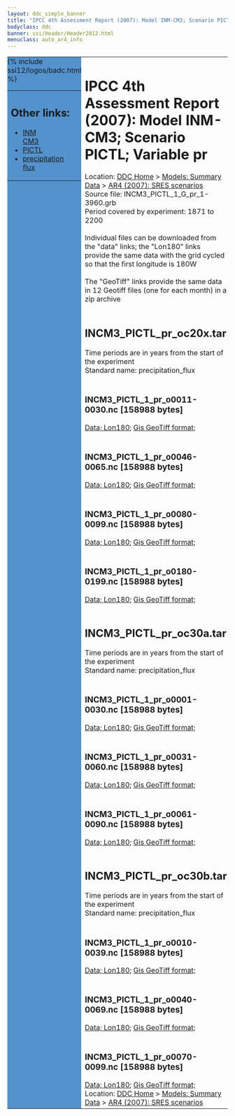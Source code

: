 ```yaml
---
layout: ddc_simple_banner
title: "IPCC 4th Assessment Report (2007): Model INM-CM3; Scenario PICTL; Variable pr"
bodyclass: ddc
banner: ssi/header/Header2012.html
menuclass: auto_ar4_info
---
```



<table width="100%" border="0" cellspacing="0" cellpadding="0" style="border-collapse: collapse;">
<tr style="margin:0;padding:0;border:0;">
<td style="margin:0;padding:0;border:0;height:1pt;width:150pt;background:#5492CD;" valign="top" >

<div id="lh-col2" class="auto_ar4_info">
<table class="menumain" bgcolor="#5492CD" cellspacing="0" width="100%" border="0">
<tr><td>
<h2> Other links:</h2>
<ul>
<li><a href="/auto/ar4/model-INM-CM3.html">INM<br/>CM3</a></li>
<li><a href="/auto/ar4/scenario-PICTL.html">PICTL</a></li>
<li><a href="/auto/ar4/var-precipitation_flux.html">precipitation flux</a></li>
</ul>
</td></tr>
{% include ssi12/logos/badc.html %}
</table>
</div>
</td>
<td><h1>IPCC 4th Assessment Report (2007): Model INM-CM3; Scenario PICTL; Variable pr</h1>

<!-- Breadcrumb1 -->
<div id="breadcrumb1" align="left">
Location: <a href="/index.html">DDC Home</a> > <a href="/sim/gcm_clim/">Models: Summary Data</a>
> <a href="/sim/gcm_clim/SRES_AR4/index.html">AR4 (2007): SRES scenarios</a>
</div>
<!-- End of Breadcrumb1 -->Source file: INCM3_PICTL_1_G_pr_1-3960.grb
<br/>
Period covered by experiment: 1871 to 2200<br/>
<br/>Individual files can be downloaded from the "data" links; the "Lon180" links provide the same data
         with the grid cycled so that the first longitude is 180W<br/>
<br/>The "GeoTiff" links provide the same data in 12 Geotiff files (one for each month)
          in a zip archive<br/>
<br/><h2>INCM3_PICTL_pr_oc20x.tar</h2>
Time periods are in years from the start of the experiment<br/>
Standard name: precipitation_flux<br>
<br/><h3>INCM3_PICTL_1_pr_o0011-0030.nc [158988 bytes]</h3>
<a href="http://apps.ipcc-data.org/cgi-bin/downl/ar4_nc/pr/INCM3_PICTL_1_pr_o0011-0030.nc">Data; </a><a href="http://apps.ipcc-data.org/cgi-bin/downl/ar4_nc/pr/INCM3_PICTL_1_pr_o0011-0030.cyto180.nc"> Lon180</a>; <a href="/cgi-bin/downl/ar4_tif/pr/INCM3_PICTL_1_pr_o0011-0030.zip">Gis GeoTiff format; </a><br/>
<br/><h3>INCM3_PICTL_1_pr_o0046-0065.nc [158988 bytes]</h3>
<a href="http://apps.ipcc-data.org/cgi-bin/downl/ar4_nc/pr/INCM3_PICTL_1_pr_o0046-0065.nc">Data; </a><a href="http://apps.ipcc-data.org/cgi-bin/downl/ar4_nc/pr/INCM3_PICTL_1_pr_o0046-0065.cyto180.nc"> Lon180</a>; <a href="/cgi-bin/downl/ar4_tif/pr/INCM3_PICTL_1_pr_o0046-0065.zip">Gis GeoTiff format; </a><br/>
<br/><h3>INCM3_PICTL_1_pr_o0080-0099.nc [158988 bytes]</h3>
<a href="http://apps.ipcc-data.org/cgi-bin/downl/ar4_nc/pr/INCM3_PICTL_1_pr_o0080-0099.nc">Data; </a><a href="http://apps.ipcc-data.org/cgi-bin/downl/ar4_nc/pr/INCM3_PICTL_1_pr_o0080-0099.cyto180.nc"> Lon180</a>; <a href="/cgi-bin/downl/ar4_tif/pr/INCM3_PICTL_1_pr_o0080-0099.zip">Gis GeoTiff format; </a><br/>
<br/><h3>INCM3_PICTL_1_pr_o0180-0199.nc [158988 bytes]</h3>
<a href="http://apps.ipcc-data.org/cgi-bin/downl/ar4_nc/pr/INCM3_PICTL_1_pr_o0180-0199.nc">Data; </a><a href="http://apps.ipcc-data.org/cgi-bin/downl/ar4_nc/pr/INCM3_PICTL_1_pr_o0180-0199.cyto180.nc"> Lon180</a>; <a href="/cgi-bin/downl/ar4_tif/pr/INCM3_PICTL_1_pr_o0180-0199.zip">Gis GeoTiff format; </a><br/>
<br/><h2>INCM3_PICTL_pr_oc30a.tar</h2>
Time periods are in years from the start of the experiment<br/>
Standard name: precipitation_flux<br>
<br/><h3>INCM3_PICTL_1_pr_o0001-0030.nc [158988 bytes]</h3>
<a href="http://apps.ipcc-data.org/cgi-bin/downl/ar4_nc/pr/INCM3_PICTL_1_pr_o0001-0030.nc">Data; </a><a href="http://apps.ipcc-data.org/cgi-bin/downl/ar4_nc/pr/INCM3_PICTL_1_pr_o0001-0030.cyto180.nc"> Lon180</a>; <a href="/cgi-bin/downl/ar4_tif/pr/INCM3_PICTL_1_pr_o0001-0030.zip">Gis GeoTiff format; </a><br/>
<br/><h3>INCM3_PICTL_1_pr_o0031-0060.nc [158988 bytes]</h3>
<a href="http://apps.ipcc-data.org/cgi-bin/downl/ar4_nc/pr/INCM3_PICTL_1_pr_o0031-0060.nc">Data; </a><a href="http://apps.ipcc-data.org/cgi-bin/downl/ar4_nc/pr/INCM3_PICTL_1_pr_o0031-0060.cyto180.nc"> Lon180</a>; <a href="/cgi-bin/downl/ar4_tif/pr/INCM3_PICTL_1_pr_o0031-0060.zip">Gis GeoTiff format; </a><br/>
<br/><h3>INCM3_PICTL_1_pr_o0061-0090.nc [158988 bytes]</h3>
<a href="http://apps.ipcc-data.org/cgi-bin/downl/ar4_nc/pr/INCM3_PICTL_1_pr_o0061-0090.nc">Data; </a><a href="http://apps.ipcc-data.org/cgi-bin/downl/ar4_nc/pr/INCM3_PICTL_1_pr_o0061-0090.cyto180.nc"> Lon180</a>; <a href="/cgi-bin/downl/ar4_tif/pr/INCM3_PICTL_1_pr_o0061-0090.zip">Gis GeoTiff format; </a><br/>
<br/><h2>INCM3_PICTL_pr_oc30b.tar</h2>
Time periods are in years from the start of the experiment<br/>
Standard name: precipitation_flux<br>
<br/><h3>INCM3_PICTL_1_pr_o0010-0039.nc [158988 bytes]</h3>
<a href="http://apps.ipcc-data.org/cgi-bin/downl/ar4_nc/pr/INCM3_PICTL_1_pr_o0010-0039.nc">Data; </a><a href="http://apps.ipcc-data.org/cgi-bin/downl/ar4_nc/pr/INCM3_PICTL_1_pr_o0010-0039.cyto180.nc"> Lon180</a>; <a href="/cgi-bin/downl/ar4_tif/pr/INCM3_PICTL_1_pr_o0010-0039.zip">Gis GeoTiff format; </a><br/>
<br/><h3>INCM3_PICTL_1_pr_o0040-0069.nc [158988 bytes]</h3>
<a href="http://apps.ipcc-data.org/cgi-bin/downl/ar4_nc/pr/INCM3_PICTL_1_pr_o0040-0069.nc">Data; </a><a href="http://apps.ipcc-data.org/cgi-bin/downl/ar4_nc/pr/INCM3_PICTL_1_pr_o0040-0069.cyto180.nc"> Lon180</a>; <a href="/cgi-bin/downl/ar4_tif/pr/INCM3_PICTL_1_pr_o0040-0069.zip">Gis GeoTiff format; </a><br/>
<br/><h3>INCM3_PICTL_1_pr_o0070-0099.nc [158988 bytes]</h3>
<a href="http://apps.ipcc-data.org/cgi-bin/downl/ar4_nc/pr/INCM3_PICTL_1_pr_o0070-0099.nc">Data; </a><a href="http://apps.ipcc-data.org/cgi-bin/downl/ar4_nc/pr/INCM3_PICTL_1_pr_o0070-0099.cyto180.nc"> Lon180</a>; <a href="/cgi-bin/downl/ar4_tif/pr/INCM3_PICTL_1_pr_o0070-0099.zip">Gis GeoTiff format; </a><br/>
<!-- Breadcrumb2 -->
<div id="breadcrumb2" align="left">
Location: <a href="/index.html">DDC Home</a> > <a href="/sim/gcm_clim/">Models: Summary Data</a>
> <a href="/sim/gcm_clim/SRES_AR4/index.html">AR4 (2007): SRES scenarios</a>
</div>
<!-- End of Breadcrumb2 --></td></tr></table>
